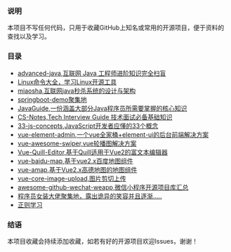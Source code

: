 ### 说明

本项目不写任何代码，只用于收藏GitHub上知名或常用的开源项目，便于资料的查找以及学习。

### 目录
- [advanced-java,互联网 Java 工程师进阶知识完全扫盲](https://github.com/doocs/advanced-java)
- [Linux命令大全，学习Linux开源工具](https://github.com/jaywcjlove/linux-command)
- [miaosha,互联网java秒杀系统的设计与架构](https://github.com/qiurunze123/miaosha)
- [springboot-demo聚集地](https://github.com/xkcoding/spring-boot-demo)
- [JavaGuide,一份涵盖大部分Java程序员所需要掌握的核心知识](https://github.com/Snailclimb/JavaGuide)
- [CS-Notes,Tech Interview Guide 技术面试必备基础知识](https://github.com/CyC2018/CS-Notes)
- [33-js-concepts,JavaScript开发者应懂的33个概念](https://github.com/stephentian/33-js-concepts)
- [vue-element-admin,一个vue全家桶+element-ui的后台前端解决方案](https://github.com/PanJiaChen/vue-element-admin/blob/master/README.zh-CN.md)
- [vue-awesome-swiper,vue轮播图解决方案](https://github.com/surmon-china/vue-awesome-swiper)
- [Vue-Quill-Editor,基于Quill适用于Vue2的富文本编辑器](https://github.com/surmon-china/vue-quill-editor)
- [vue-baidu-map,基于vue2.x百度地图组件](https://github.com/Dafrok/vue-baidu-map)
- [vue-amap,基于Vue2.x高德地图的地图组件](https://github.com/ElemeFE/vue-amap)
- [vue-core-image-upload,图片剪切上传](https://github.com/Vanthink-UED/vue-core-image-upload) 
- [awesome-github-wechat-weapp,微信小程序开源项目库汇总](https://github.com/opendigg/awesome-github-wechat-weapp)
- [程序员女装大佬聚集地，露出诡异的笑容并且逐渐.....](https://github.com/komeiji-satori/Dress)
- [正则学习](https://github.com/ziishaned/learn-regex)

### 结语
本项目收藏会持续添加收藏，如若有好的开源项目欢迎Issues，谢谢！
